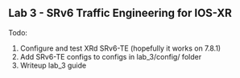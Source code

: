 ## Lab 3 - SRv6 Traffic Engineering for IOS-XR

Todo: 
1. Configure and test XRd SRv6-TE (hopefully it works on 7.8.1)
2. Add SRv6-TE configs to configs in lab_3/config/ folder  
3. Writeup lab_3 guide